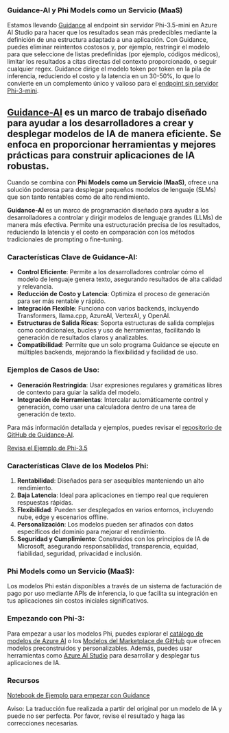 ### Guidance-AI y Phi Models como un Servicio (MaaS)
Estamos llevando [Guidance](https://github.com/guidance-ai/guidance) al endpoint sin servidor Phi-3.5-mini en Azure AI Studio para hacer que los resultados sean más predecibles mediante la definición de una estructura adaptada a una aplicación. Con Guidance, puedes eliminar reintentos costosos y, por ejemplo, restringir el modelo para que seleccione de listas predefinidas (por ejemplo, códigos médicos), limitar los resultados a citas directas del contexto proporcionado, o seguir cualquier regex. Guidance dirige el modelo token por token en la pila de inferencia, reduciendo el costo y la latencia en un 30-50%, lo que lo convierte en un complemento único y valioso para el [endpoint sin servidor Phi-3-mini](https://aka.ms/try-phi3.5mini).

## [**Guidance-AI**](https://github.com/guidance-ai/guidance) es un marco de trabajo diseñado para ayudar a los desarrolladores a crear y desplegar modelos de IA de manera eficiente. Se enfoca en proporcionar herramientas y mejores prácticas para construir aplicaciones de IA robustas.

Cuando se combina con **Phi Models como un Servicio (MaaS)**, ofrece una solución poderosa para desplegar pequeños modelos de lenguaje (SLMs) que son tanto rentables como de alto rendimiento.

**Guidance-AI** es un marco de programación diseñado para ayudar a los desarrolladores a controlar y dirigir modelos de lenguaje grandes (LLMs) de manera más efectiva. Permite una estructuración precisa de los resultados, reduciendo la latencia y el costo en comparación con los métodos tradicionales de prompting o fine-tuning.

### Características Clave de Guidance-AI:
- **Control Eficiente**: Permite a los desarrolladores controlar cómo el modelo de lenguaje genera texto, asegurando resultados de alta calidad y relevancia.
- **Reducción de Costo y Latencia**: Optimiza el proceso de generación para ser más rentable y rápido.
- **Integración Flexible**: Funciona con varios backends, incluyendo Transformers, llama.cpp, AzureAI, VertexAI, y OpenAI.
- **Estructuras de Salida Ricas**: Soporta estructuras de salida complejas como condicionales, bucles y uso de herramientas, facilitando la generación de resultados claros y analizables.
- **Compatibilidad**: Permite que un solo programa Guidance se ejecute en múltiples backends, mejorando la flexibilidad y facilidad de uso.

### Ejemplos de Casos de Uso:
- **Generación Restringida**: Usar expresiones regulares y gramáticas libres de contexto para guiar la salida del modelo.
- **Integración de Herramientas**: Intercalar automáticamente control y generación, como usar una calculadora dentro de una tarea de generación de texto.

Para más información detallada y ejemplos, puedes revisar el [repositorio de GitHub de Guidance-AI](https://github.com/guidance-ai/guidance).

[Revisa el Ejemplo de Phi-3.5](../../code/01.Introduce/guidance.ipynb)

### Características Clave de los Modelos Phi:
1. **Rentabilidad**: Diseñados para ser asequibles manteniendo un alto rendimiento.
2. **Baja Latencia**: Ideal para aplicaciones en tiempo real que requieren respuestas rápidas.
3. **Flexibilidad**: Pueden ser desplegados en varios entornos, incluyendo nube, edge y escenarios offline.
4. **Personalización**: Los modelos pueden ser afinados con datos específicos del dominio para mejorar el rendimiento.
5. **Seguridad y Cumplimiento**: Construidos con los principios de IA de Microsoft, asegurando responsabilidad, transparencia, equidad, fiabilidad, seguridad, privacidad e inclusión.

### Phi Models como un Servicio (MaaS):
Los modelos Phi están disponibles a través de un sistema de facturación de pago por uso mediante APIs de inferencia, lo que facilita su integración en tus aplicaciones sin costos iniciales significativos.

### Empezando con Phi-3:
Para empezar a usar los modelos Phi, puedes explorar el [catálogo de modelos de Azure AI](https://ai.azure.com/explore/models) o los [Modelos del Marketplace de GitHub](https://github.com/marketplace/models) que ofrecen modelos preconstruidos y personalizables. Además, puedes usar herramientas como [Azure AI Studio](https://ai.azure.com) para desarrollar y desplegar tus aplicaciones de IA.

### Recursos
[Notebook de Ejemplo para empezar con Guidance](../../code/01.Introduce/guidance.ipynb)

Aviso: La traducción fue realizada a partir del original por un modelo de IA y puede no ser perfecta. Por favor, revise el resultado y haga las correcciones necesarias.